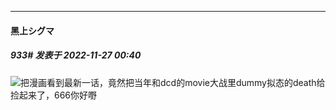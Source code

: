 

*****

####  黑上シグマ  
##### 933#       发表于 2022-11-27 00:40

<img src="https://static.saraba1st.com/image/smiley/face2017/067.png" referrerpolicy="no-referrer">把漫画看到最新一话，竟然把当年和dcd的movie大战里dummy拟态的death给捡起来了，666你好嘢

